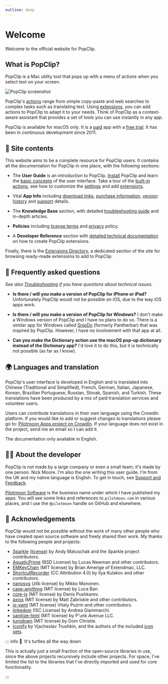 ```yaml
---
outline: deep
---
```


<script setup lang="ts">
import NewsBox from '/src/NewsBox.vue'
</script>

# Welcome

Welcome to the official website for PopClip.

<NewsBox />

## What is PopClip?

PopClip is a Mac utility tool that pops up with a menu of actions when you
select text on your screen.

![PopClip screenshot](/media/popclip.jpg "Screenshot of PopClip")

PopClip's [actions](/guide/actions) range from simple copy-paste and web
searches to complex tasks such as translating text. Using
[extensions](/guide/extensions), you can add actions to PopClip to adapt it to
your needs. Think of PopClip as a context-aware assistant that provides a set of
tools you can use instantly in any app.

PopClip is available for macOS only. It is a [paid](/buy) app with a
[free trial](/download). It has been in continuous development since 2011.

## :open_book: **Site contents**

This website aims to be a complete resource for PopClip users. It contains all
the documentation for PopClip in one place, with the following sections:

- The **User Guide** is an introduction to PopClip. [Install](/guide/install)
  PopClip and learn the [basic concepts](/guide/basics) of the user interface.
  Take a tour of the [built-in actions](/guide/actions), see how to customize
  the [settings](/guide/settings) and add [extensions](/guide/extensions).

- Vital **App Info** including [download links](/download),
  [purchase information](/buy), [version history](/changelog) and
  [support](/support) details.

- The **Knowledge Base** section, with detailed
  [troubleshooting guide](/kb/troubleshooting) and in-depth articles.

- **Policies** including [license terms](/terms) and [privacy](/privacy) policy.

- A **Developer Reference** section with
  [detailed technical documentation](/dev/) on how to create PopClip extensions.

Finally, there is the [Extensions Directory](/extensions/), a dedicated section
of the site for browsing ready-made extensions to add to PopClip.

## :thinking: Frequently asked questions

_See also [Troubleshooting](/kb/troubleshooting) if you have questions about
technical issues._

- **Is there / will you make a version of PopClip for iPhone or iPad?**
  Unfortunately PopClip would not be possible on iOS, due to the way iOS apps
  work.

- **Is there / will you make a version of PopClip for Windows?** I don't make a
  Windows version of PopClip and I have no plans to do so. There is a similar
  app for Windows called [SnipDo](https://snipdo-app.com/) (formerly Pantherbar)
  that was inspired by PopClip. However, I have no involvement with that app at
  all.

- **Can you make the Dictionary action use the macOS pop-up dictionary instead
  of the Dictionary app?** I'd love it to do this, but it is technically not
  possible (as far as I know).

## :earth_africa: Languages and translation

PopClip's user interface is developed in English and is translated into Chinese
(Traditional and Simplified), French, German, Italian, Japanese, Korean,
Brazilian Portuguese, Russian, Slovak, Spanish, and Turkish. These translations
have been produced by a mix of paid translation services and volunteer users.

Users can contribute translations in their own language using the CrowdIn
platform. If you would like to add or suggest changes to translations please go
to:
[Pilotmoon Apps project on CrowdIn](https://crowdin.com/project/pilotmoon-apps).
If your language does not exist in the project, send me an email so I can add
it.

The documentation only available in English.

## :man_juggling: About the developer

PopClip is not made by a large company or even a small team; it's made by one
person. Nick Moore. I'm also the one writing this user guide. I'm from the UK
and my native language is English. To get in touch, see
[Support and Feedback](/support).

[Pilotmoon Software](https://pilotmoon.com/) is the business name under which I
have published my apps. You will see some links and references to
`pilotmoon.com` in various places, and I use the `@pilotmoon` handle on GitHub
and elsewhere.

## :handshake: Acknowledgements

PopClip would not be possible without the work of many other people who have
created open source software and freely shared their work. My thanks to the
following people and projects:

- [Sparkle](https://sparkle-project.org/)
  ([license](https://github.com/sparkle-project/Sparkle/blob/2.x/LICENSE)) by
  Andy Matuschak and the Sparkle project contributors.
- [AquaticPrime](https://github.com/bdrister/AquaticPrime/blob/master/Source/CoreFoundation/AquaticPrime.c)
  (BSD License) by Lucas Newman and other contributors.
- [EMKeyChain](https://github.com/irons/EMKeychain) (MIT license) by Brian
  Amerige of Extendmac, LLC.
- [ShortcutRecorder](https://github.com/Kentzo/ShortcutRecorder) (CC Attribution
  4.0) by Ilya Kulakov and other contributors.
- [nanosvg](https://github.com/memononen/nanosvg) (zlib license) by Mikko
  Mononen.
- [case-anything](https://github.com/mesqueeb/case-anything) (MIT license) by
  Luca Ban.
- [core-js](https://github.com/zloirock/core-js) (MIT license) by Denis
  Pushkarev.
- [axios](https://github.com/axios/axios) (MIT license) by Matt Zabriskie and
  other contributors.
- [js-yaml](https://github.com/nodeca/js-yaml) (MIT license) Vitaly Puzrin and
  other contributors.
- [linkedom](https://github.com/WebReflection/linkedom) (ISC License) by Andrea
  Giammarchi.
- [sanitize-html](https://github.com/apostrophecms/sanitize-html) (MIT license)
  by P'unk Avenue LLC.
- [turndown](https://github.com/mixmark-io/turndown) (MIT license) by Dom
  Christie.
- [Iconify](https://github.com/iconify) by Vjacheslav Trushkin, and the authors
  of the included
  [icon sets](https://github.com/iconify/icon-sets/blob/master/collections.json).

::: info :turtle:&ensp;It's turtles all the way down

This is actually just a small fraction of the open-source libraries in use,
since the above projects recursively include other projects. For space, I've
limited the list to the libraries that I've directly imported and used for core
functionality.

:::
